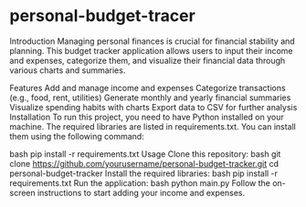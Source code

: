 # personal-budget-tracer
Introduction
Managing personal finances is crucial for financial stability and planning. This budget tracker application allows users to input their income and expenses, categorize them, and visualize their financial data through various charts and summaries.

Features
Add and manage income and expenses
Categorize transactions (e.g., food, rent, utilities)
Generate monthly and yearly financial summaries
Visualize spending habits with charts
Export data to CSV for further analysis
Installation
To run this project, you need to have Python installed on your machine. The required libraries are listed in requirements.txt. You can install them using the following command:

bash
pip install -r requirements.txt
Usage
Clone this repository:
bash
git clone https://github.com/yourusername/personal-budget-tracker.git
cd personal-budget-tracker
Install the required libraries:
bash
pip install -r requirements.txt
Run the application:
bash
python main.py
Follow the on-screen instructions to start adding your income and expenses.
